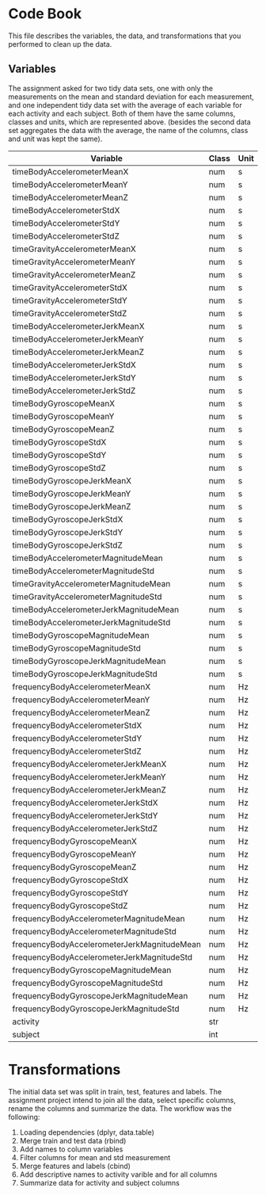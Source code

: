 # Code Book

This file describes the variables, the data, and transformations that you performed to clean up the data.

## Variables

The assignment asked for two tidy data sets, one with only the measurements on the mean and standard deviation for each measurement, and one independent tidy data set with the average of each variable for each activity and each subject. 
Both of them have the same columns, classes and units, which are represented above. (besides the second data set aggregates the data with the average, the name of the columns, class and unit was kept the same).

| Variable | Class | Unit |
|-|-|-|
| timeBodyAccelerometerMeanX | num | s |
| timeBodyAccelerometerMeanY | num | s |
| timeBodyAccelerometerMeanZ | num | s |
| timeBodyAccelerometerStdX | num | s |
| timeBodyAccelerometerStdY | num | s |
| timeBodyAccelerometerStdZ | num | s |
| timeGravityAccelerometerMeanX | num | s |
| timeGravityAccelerometerMeanY | num | s |
| timeGravityAccelerometerMeanZ | num | s |
| timeGravityAccelerometerStdX | num | s |
| timeGravityAccelerometerStdY | num | s |
| timeGravityAccelerometerStdZ | num | s |
| timeBodyAccelerometerJerkMeanX | num | s |
| timeBodyAccelerometerJerkMeanY | num | s |
| timeBodyAccelerometerJerkMeanZ | num | s |
| timeBodyAccelerometerJerkStdX | num | s |
| timeBodyAccelerometerJerkStdY | num | s |
| timeBodyAccelerometerJerkStdZ | num | s |
| timeBodyGyroscopeMeanX | num | s |
| timeBodyGyroscopeMeanY | num | s |
| timeBodyGyroscopeMeanZ | num | s |
| timeBodyGyroscopeStdX | num | s |
| timeBodyGyroscopeStdY | num | s |
| timeBodyGyroscopeStdZ | num | s |
| timeBodyGyroscopeJerkMeanX | num | s |
| timeBodyGyroscopeJerkMeanY | num | s |
| timeBodyGyroscopeJerkMeanZ | num | s |
| timeBodyGyroscopeJerkStdX | num | s |
| timeBodyGyroscopeJerkStdY | num | s |
| timeBodyGyroscopeJerkStdZ | num | s |
| timeBodyAccelerometerMagnitudeMean | num | s |
| timeBodyAccelerometerMagnitudeStd | num | s |
| timeGravityAccelerometerMagnitudeMean | num | s |
| timeGravityAccelerometerMagnitudeStd | num | s |
| timeBodyAccelerometerJerkMagnitudeMean | num | s |
| timeBodyAccelerometerJerkMagnitudeStd | num | s |
| timeBodyGyroscopeMagnitudeMean | num | s |
| timeBodyGyroscopeMagnitudeStd | num | s |
| timeBodyGyroscopeJerkMagnitudeMean | num | s |
| timeBodyGyroscopeJerkMagnitudeStd | num | s |
| frequencyBodyAccelerometerMeanX | num | Hz |
| frequencyBodyAccelerometerMeanY | num | Hz |
| frequencyBodyAccelerometerMeanZ | num | Hz |
| frequencyBodyAccelerometerStdX | num | Hz |
| frequencyBodyAccelerometerStdY | num | Hz |
| frequencyBodyAccelerometerStdZ | num | Hz |
| frequencyBodyAccelerometerJerkMeanX | num | Hz |
| frequencyBodyAccelerometerJerkMeanY | num | Hz |
| frequencyBodyAccelerometerJerkMeanZ | num | Hz |
| frequencyBodyAccelerometerJerkStdX | num | Hz |
| frequencyBodyAccelerometerJerkStdY | num | Hz |
| frequencyBodyAccelerometerJerkStdZ | num | Hz |
| frequencyBodyGyroscopeMeanX | num | Hz |
| frequencyBodyGyroscopeMeanY | num | Hz |
| frequencyBodyGyroscopeMeanZ | num | Hz |
| frequencyBodyGyroscopeStdX | num | Hz |
| frequencyBodyGyroscopeStdY | num | Hz |
| frequencyBodyGyroscopeStdZ | num | Hz |
| frequencyBodyAccelerometerMagnitudeMean | num | Hz |
| frequencyBodyAccelerometerMagnitudeStd | num | Hz |
| frequencyBodyAccelerometerJerkMagnitudeMean | num | Hz |
| frequencyBodyAccelerometerJerkMagnitudeStd | num | Hz |
| frequencyBodyGyroscopeMagnitudeMean | num | Hz |
| frequencyBodyGyroscopeMagnitudeStd | num | Hz |
| frequencyBodyGyroscopeJerkMagnitudeMean | num | Hz |
| frequencyBodyGyroscopeJerkMagnitudeStd | num | Hz |
| activity | str |  |
| subject | int |  |

# Transformations
The initial data set was split in train, test, features and labels. The assignment project intend
to join all the data, select specific columns, rename the columns and summarize the data. The workflow was the following:

1. Loading dependencies (dplyr, data.table)
2. Merge train and test data (rbind)
3. Add names to column variables
4. Filter columns for mean and std measurement
5. Merge features and labels (cbind)
6. Add descriptive names to activity varible and for all columns
7. Summarize data for activity and subject columns
